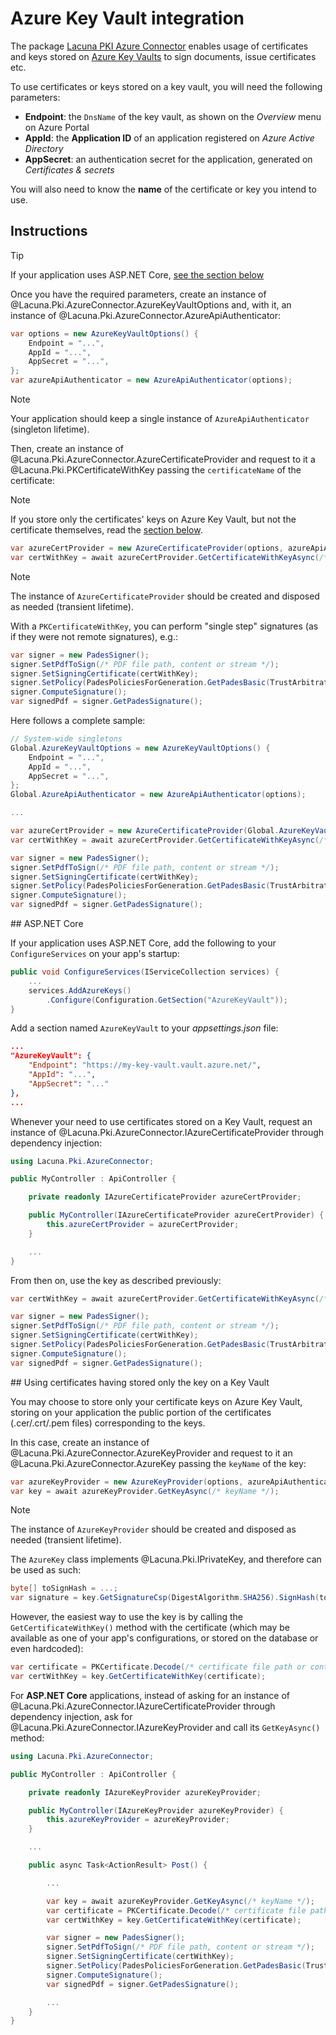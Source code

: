 ﻿# Azure Key Vault integration

The package [Lacuna PKI Azure Connector](https://www.nuget.org/packages/Lacuna.Pki.AzureConnector/) enables usage of certificates and keys stored on
[Azure Key Vaults](https://azure.microsoft.com/en-us/services/key-vault/) to sign documents, issue certificates etc.

To use certificates or keys stored on a key vault, you will need the following parameters:

* **Endpoint**: the `DnsName` of the key vault, as shown on the *Overview* menu on Azure Portal
* **AppId**: the **Application ID** of an application registered on *Azure Active Directory*
* **AppSecret**: an authentication secret for the application, generated on *Certificates &amp; secrets*

You will also need to know the **name** of the certificate or key you intend to use.

## Instructions

> [!TIP]
> If your application uses ASP.NET Core, [see the section below](#aspnet-core)

Once you have the required parameters, create an instance of @Lacuna.Pki.AzureConnector.AzureKeyVaultOptions and, with it, an instance of @Lacuna.Pki.AzureConnector.AzureApiAuthenticator:

```cs
var options = new AzureKeyVaultOptions() {
	Endpoint = "...",
	AppId = "...",
	AppSecret = "...",
};
var azureApiAuthenticator = new AzureApiAuthenticator(options);
```

> [!NOTE]
> Your application should keep a single instance of `AzureApiAuthenticator` (singleton lifetime).

Then, create an instance of @Lacuna.Pki.AzureConnector.AzureCertificateProvider
and request to it a @Lacuna.Pki.PKCertificateWithKey passing the `certificateName` of the certificate:

> [!NOTE]
> If you store only the certificates' keys on Azure Key Vault, but not the certificate themselves, read the [section below](#external-cert).

```cs
var azureCertProvider = new AzureCertificateProvider(options, azureApiAuthenticator);
var certWithKey = await azureCertProvider.GetCertificateWithKeyAsync(/* certificateName */);
```

> [!NOTE]
> The instance of `AzureCertificateProvider` should be created and disposed as needed (transient lifetime).

With a `PKCertificateWithKey`, you can perform "single step" signatures (as if they were not remote signatures), e.g.:

```cs
var signer = new PadesSigner();
signer.SetPdfToSign(/* PDF file path, content or stream */);
signer.SetSigningCertificate(certWithKey);
signer.SetPolicy(PadesPoliciesForGeneration.GetPadesBasic(TrustArbitrators.PkiBrazil));
signer.ComputeSignature();
var signedPdf = signer.GetPadesSignature();
```

Here follows a complete sample:

```cs
// System-wide singletons
Global.AzureKeyVaultOptions = new AzureKeyVaultOptions() {
	Endpoint = "...",
	AppId = "...",
	AppSecret = "...",
};
Global.AzureApiAuthenticator = new AzureApiAuthenticator(options);

...

var azureCertProvider = new AzureCertificateProvider(Global.AzureKeyVaultOptions, Global.AzureApiAuthenticator);
var certWithKey = await azureCertProvider.GetCertificateWithKeyAsync(/* certificateName */);

var signer = new PadesSigner();
signer.SetPdfToSign(/* PDF file path, content or stream */);
signer.SetSigningCertificate(certWithKey);
signer.SetPolicy(PadesPoliciesForGeneration.GetPadesBasic(TrustArbitrators.PkiBrazil));
signer.ComputeSignature();
var signedPdf = signer.GetPadesSignature();
```

<a name="aspnet-core" />
## ASP.NET Core

If your application uses ASP.NET Core, add the following to your `ConfigureServices` on your app's startup:

```cs
public void ConfigureServices(IServiceCollection services) {
    ...
    services.AddAzureKeys()
        .Configure(Configuration.GetSection("AzureKeyVault"));
}
```

Add a section named `AzureKeyVault` to your *appsettings.json* file:

```json
...
"AzureKeyVault": {
	"Endpoint": "https://my-key-vault.vault.azure.net/",
	"AppId": "...",
	"AppSecret": "..."
},
...
```

Whenever your need to use certificates stored on a Key Vault, request an instance of @Lacuna.Pki.AzureConnector.IAzureCertificateProvider
through dependency injection:

```cs
using Lacuna.Pki.AzureConnector;

public MyController : ApiController {

	private readonly IAzureCertificateProvider azureCertProvider;

	public MyController(IAzureCertificateProvider azureCertProvider) {
		this.azureCertProvider = azureCertProvider;
	}

	...
}
```

From then on, use the key as described previously:

```cs
var certWithKey = await azureCertProvider.GetCertificateWithKeyAsync(/* certificateName */);

var signer = new PadesSigner();
signer.SetPdfToSign(/* PDF file path, content or stream */);
signer.SetSigningCertificate(certWithKey);
signer.SetPolicy(PadesPoliciesForGeneration.GetPadesBasic(TrustArbitrators.PkiBrazil));
signer.ComputeSignature();
var signedPdf = signer.GetPadesSignature();
```

<a name="external-cert" />
## Using certificates having stored only the key on a Key Vault

You may choose to store only your certificate keys on Azure Key Vault, storing on your application the public portion of the certificates (.cer/.crt/.pem files)
corresponding to the keys.

In this case, create an instance of @Lacuna.Pki.AzureConnector.AzureKeyProvider and request to it an @Lacuna.Pki.AzureConnector.AzureKey passing the `keyName` of the key:

```cs
var azureKeyProvider = new AzureKeyProvider(options, azureApiAuthenticator);
var key = await azureKeyProvider.GetKeyAsync(/* keyName */);
```

> [!NOTE]
> The instance of `AzureKeyProvider` should be created and disposed as needed (transient lifetime).

The `AzureKey` class implements @Lacuna.Pki.IPrivateKey, and therefore can be used as such:

```cs
byte[] toSignHash = ...;
var signature = key.GetSignatureCsp(DigestAlgorithm.SHA256).SignHash(toSignHash);
```

However, the easiest way to use the key is by calling the `GetCertificateWithKey()` method with the certificate
(which may be available as one of your app's configurations, or stored on the database or even hardcoded):

```cs
var certificate = PKCertificate.Decode(/* certificate file path or content */);
var certWithKey = key.GetCertificateWithKey(certificate);
```

For **ASP.NET Core** applications, instead of asking for an instance of @Lacuna.Pki.AzureConnector.IAzureCertificateProvider through dependency injection,
ask for @Lacuna.Pki.AzureConnector.IAzureKeyProvider and call its `GetKeyAsync()` method:

```cs
using Lacuna.Pki.AzureConnector;

public MyController : ApiController {

	private readonly IAzureKeyProvider azureKeyProvider;

	public MyController(IAzureKeyProvider azureKeyProvider) {
		this.azureKeyProvider = azureKeyProvider;
	}

	...

	public async Task<ActionResult> Post() {

		...

		var key = await azureKeyProvider.GetKeyAsync(/* keyName */);
		var certificate = PKCertificate.Decode(/* certificate file path or content */);
		var certWithKey = key.GetCertificateWithKey(certificate);

		var signer = new PadesSigner();
		signer.SetPdfToSign(/* PDF file path, content or stream */);
		signer.SetSigningCertificate(certWithKey);
		signer.SetPolicy(PadesPoliciesForGeneration.GetPadesBasic(TrustArbitrators.PkiBrazil));
		signer.ComputeSignature();
		var signedPdf = signer.GetPadesSignature();

		...
	}
}
```
